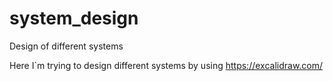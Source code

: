 # system_design
Design of different systems

Here I`m trying to design different systems by using https://excalidraw.com/
